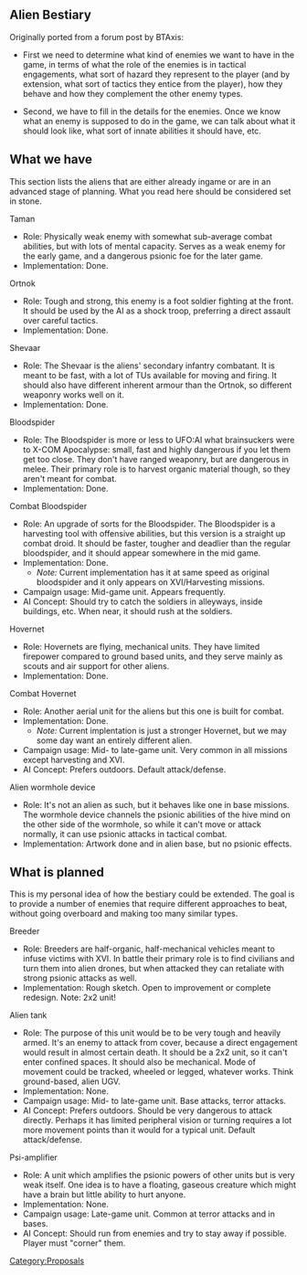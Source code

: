 ## Alien Bestiary

Originally ported from a forum post by BTAxis:

- First we need to determine what kind of enemies we want to have in the
  game, in terms of what the role of the enemies is in tactical
  engagements, what sort of hazard they represent to the player (and by
  extension, what sort of tactics they entice from the player), how they
  behave and how they complement the other enemy types.

<!-- -->

- Second, we have to fill in the details for the enemies. Once we know
  what an enemy is supposed to do in the game, we can talk about what it
  should look like, what sort of innate abilities it should have, etc.

## What we have

This section lists the aliens that are either already ingame or are in
an advanced stage of planning. What you read here should be considered
set in stone.

Taman

- Role: Physically weak enemy with somewhat sub-average combat
  abilities, but with lots of mental capacity. Serves as a weak enemy
  for the early game, and a dangerous psionic foe for the later game.
- Implementation: Done.

Ortnok

- Role: Tough and strong, this enemy is a foot soldier fighting at the
  front. It should be used by the AI as a shock troop, preferring a
  direct assault over careful tactics.
- Implementation: Done.

Shevaar

- Role: The Shevaar is the aliens' secondary infantry combatant. It is
  meant to be fast, with a lot of TUs available for moving and firing.
  It should also have different inherent armour than the Ortnok, so
  different weaponry works well on it.
- Implementation: Done.

Bloodspider

- Role: The Bloodspider is more or less to UFO:AI what brainsuckers were
  to X-COM Apocalypse: small, fast and highly dangerous if you let them
  get too close. They don't have ranged weaponry, but are dangerous in
  melee. Their primary role is to harvest organic material though, so
  they aren't meant for combat.
- Implementation: Done.

Combat Bloodspider

- Role: An upgrade of sorts for the Bloodspider. The Bloodspider is a
  harvesting tool with offensive abilities, but this version is a
  straight up combat droid. It should be faster, tougher and deadlier
  than the regular bloodspider, and it should appear somewhere in the
  mid game.
- Implementation: Done.
  - *Note:* Current implementation has it at same speed as original
    bloodspider and it only appears on XVI/Harvesting missions.
- Campaign usage: Mid-game unit. Appears frequently.
- AI Concept: Should try to catch the soldiers in alleyways, inside
  buildings, etc. When near, it should rush at the soldiers.

Hovernet

- Role: Hovernets are flying, mechanical units. They have limited
  firepower compared to ground based units, and they serve mainly as
  scouts and air support for other aliens.
- Implementation: Done.

Combat Hovernet

- Role: Another aerial unit for the aliens but this one is built for
  combat.
- Implementation: Done.
  - *Note:* Current implentation is just a stronger Hovernet, but we may
    some day want an entirely different alien.
- Campaign usage: Mid- to late-game unit. Very common in all missions
  except harvesting and XVI.
- AI Concept: Prefers outdoors. Default attack/defense.

Alien wormhole device

- Role: It's not an alien as such, but it behaves like one in base
  missions. The wormhole device channels the psionic abilities of the
  hive mind on the other side of the wormhole, so while it can't move or
  attack normally, it can use psionic attacks in tactical combat.
- Implementation: Artwork done and in alien base, but no psionic
  effects.

## What is planned

This is my personal idea of how the bestiary could be extended. The goal
is to provide a number of enemies that require different approaches to
beat, without going overboard and making too many similar types.

Breeder

- Role: Breeders are half-organic, half-mechanical vehicles meant to
  infuse victims with XVI. In battle their primary role is to find
  civilians and turn them into alien drones, but when attacked they can
  retaliate with strong psionic attacks as well.
- Implementation: Rough sketch. Open to improvement or complete
  redesign. Note: 2x2 unit!

Alien tank

- Role: The purpose of this unit would be to be very tough and heavily
  armed. It's an enemy to attack from cover, because a direct engagement
  would result in almost certain death. It should be a 2x2 unit, so it
  can't enter confined spaces. It should also be mechanical. Mode of
  movement could be tracked, wheeled or legged, whatever works. Think
  ground-based, alien UGV.
- Implementation: None.
- Campaign usage: Mid- to late-game unit. Base attacks, terror attacks.
- AI Concept: Prefers outdoors. Should be very dangerous to attack
  directly. Perhaps it has limited peripheral vision or turning requires
  a lot more movement points than it would for a typical unit. Default
  attack/defense.

Psi-amplifier

- Role: A unit which amplifies the psionic powers of other units but is
  very weak itself. One idea is to have a floating, gaseous creature
  which might have a brain but little ability to hurt anyone.
- Implementation: None.
- Campaign usage: Late-game unit. Common at terror attacks and in bases.
- AI Concept: Should run from enemies and try to stay away if possible.
  Player must "corner" them.

[Category:Proposals](Category:Proposals "wikilink")
